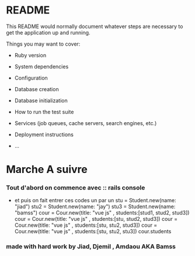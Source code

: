 # README

This README would normally document whatever steps are necessary to get the
application up and running.

Things you may want to cover:

* Ruby version

* System dependencies

* Configuration

* Database creation

* Database initialization

* How to run the test suite

* Services (job queues, cache servers, search engines, etc.)

* Deployment instructions

* ...





# Marche A suivre 

 ### Tout d'abord on commence avec ::  rails console
 - et puis on fait entrer ces codes un par un
stu = Student.new(name: "jiad")
stu2 = Student.new(name: "jay")
stu3 = Student.new(name: "bamss")
cour = Cour.new(title: "vue js" , students:[stud1, stud2, stud3])
cour = Cour.new(title: "vue js" , students:[stu, stud2, stud3])
cour = Cour.new(title: "vue js" , students:[stu, stu2, stud3])
cour = Cour.new(title: "vue js" , students:[stu, stu2, stu3])
cour.students
### made with hard work by Jiad, Djemil , Amdaou AKA Bamss

